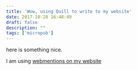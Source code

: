 ```yaml
---
title: 'Wow, using Quill to write to my website'
date: 2017-10-28 16:48:49
draft: false
description: ""
tags: ['micropub']
---
```


here is something nice.

I am using [webmentions on my website](https://big-andy.co.uk/implementing-web-mentions-website/)
